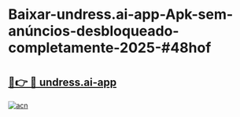 # Baixar-undress.ai-app-Apk-sem-anúncios-desbloqueado-completamente-2025-#48hof

# <h2><a href="https://ainizakaria.my?title=undress.ai-app&ref=24M">🔗👉 🔴 undress.ai-app</a></h2>

[![acn](https://github.com/user-attachments/assets/0f9c940e-d8b0-45ae-aac7-cd30a18b3e1c)](https://ainizakaria.my?title=undress.ai-app&ref=24M)

